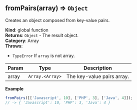 <a name="fromPairs"></a>

## fromPairs(array) ⇒ <code>Object</code>
Creates an object composed from key-value pairs.

**Kind**: global function  
**Returns**: <code>Object</code> - The result object.  
**Category**: Array  
**Throws**:

- <code>TypeError</code> If `array` is not array.


| Param | Type | Description |
| --- | --- | --- |
| array | <code>Array.&lt;Array&gt;</code> | The key-value pairs array. |

**Example**  
```js
fromPairs([['Javascript', 10], ['PHP', 3], ['Java', 4]]);
// -> { 'Javascript': 10, 'PHP': 3, 'Java': 4 }
```
